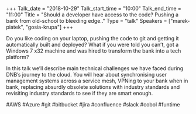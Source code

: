 +++
Talk_date = "2018-10-29"
Talk_start_time = "10:00"
Talk_end_time = "11:00"
Title = "Should a developer have access to the code? Pushing a bank from old-school to bleeding edge.."
Type = "talk"
Speakers = ["marek-piatek", "gosia-krupa"]
+++

Do you like coding on your laptop, pushing the code to git and getting it automatically built and deployed? What if you were told you can’t, got a Windows 7 x32 machine and was hired to transform the bank into a tech platform?

In this talk we’ll describe main technical challenges we have faced during DNB’s journey to the cloud. You will hear about synchronising user management systems across a service mesh, VPNing to your bank when in bank, replacing absurdly obsolete solutions with industry standards and revisiting industry standards to see if they are smart enough.

#AWS #Azure #git #bitbucket #jira #confluence #slack #cobol #funtime
